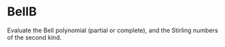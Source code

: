 BellB
=====
Evaluate the Bell polynomial (partial or complete), and the Stirling numbers of the second kind.
